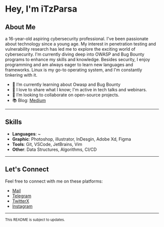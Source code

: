 
# Hey, I'm iTzParsa
## About Me

a 16-year-old aspiring cybersecurity professional.
I've been passionate about technology since a young age. My interest in penetration testing and vulnerability research has led me to explore the exciting world of cybersecurity. I'm currently diving deep into OWASP and Bug Bounty programs to enhance my skills and knowledge. 
Besides security, I enjoy programming and am always eager to learn new languages and frameworks. Linux is my go-to operating system, and I'm constantly tinkering with it.


- 🌱 I’m currently learning about Owasp and Bug Bounty
- 🎤 I love to share what I know; I'm active in tech talks and webinars.
- 👯 I’m looking to collaborate on open-source projects.
- 📚 Blog: [Medium](https://medium.com/@itzparsa)

---

## Skills

- **Languages**: ~
- **Graphic**: Photoshop, illustrator, InDesgin, Adobe Xd, Figma
- **Tools**: Git, VSCode, JetBrains, Vim
- **Other**: Data Structures, Algorithms, CI/CD

---


## Let's Connect

Feel free to connect with me on these platforms:

- [Mail](mailto:crraykid@gmail.com)
- [Telegram](https://itzparsaa.t.me)
- [TwitterX](https://twitter.com/iTzParsaa)
- [Instagram](https://www.instagram.com/_iTzParsa)
---

<sup>This README is subject to updates.</sup>
